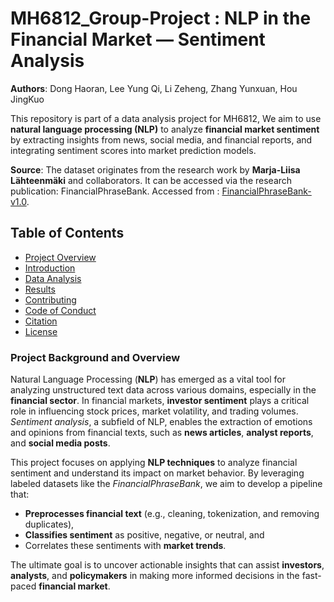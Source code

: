 # MH6812_Group-Project : NLP in the Financial Market — Sentiment Analysis
**Authors**: Dong Haoran, Lee Yung Qi, Li Zeheng, Zhang Yunxuan, Hou JingKuo

This repository is part of a data analysis project for MH6812, We aim to use  **natural language processing (NLP)** to analyze **financial market sentiment** by extracting insights from news, social media, and financial reports, and integrating sentiment scores into market prediction models.

**Source**: 
The dataset originates from the research work by **Marja-Liisa Lähteenmäki** and collaborators. It can be accessed via the research publication: FinancialPhraseBank. Accessed from : [FinancialPhraseBank-v1.0](https://www.researchgate.net/publication/251231364_FinancialPhraseBank-v10).

## Table of Contents

- [Project Overview](#project-overview)
- [Introduction](#introduction)
- [Data Analysis](#data-analysis)
- [Results](#results)
- [Contributing](#contributing)
- [Code of Conduct](#code-of-conduct)
- [Citation](#citation)
- [License](#license)

### Project Background and Overview

Natural Language Processing (**NLP**) has emerged as a vital tool for analyzing unstructured text data across various domains, especially in the **financial sector**. In financial markets, **investor sentiment** plays a critical role in influencing stock prices, market volatility, and trading volumes. *Sentiment analysis*, a subfield of NLP, enables the extraction of emotions and opinions from financial texts, such as **news articles**, **analyst reports**, and **social media posts**.

This project focuses on applying **NLP techniques** to analyze financial sentiment and understand its impact on market behavior. By leveraging labeled datasets like the *FinancialPhraseBank*, we aim to develop a pipeline that:
- **Preprocesses financial text** (e.g., cleaning, tokenization, and removing duplicates),
- **Classifies sentiment** as positive, negative, or neutral, and
- Correlates these sentiments with **market trends**.

The ultimate goal is to uncover actionable insights that can assist **investors**, **analysts**, and **policymakers** in making more informed decisions in the fast-paced **financial market**.
